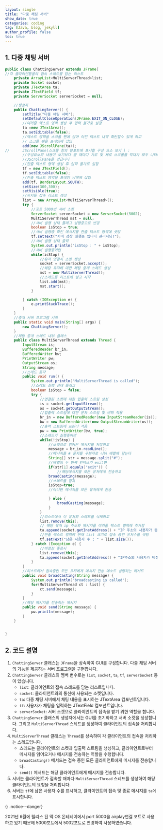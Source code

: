 ```yaml
---
layout: single
title: "다중 채팅 서버"
show_date: true
categories: coding
tag: [Java, blog, jekyll]
author_profile: false
toc: true
---
```


## 1. 다중 채팅 서버

```java
public class ChattingServer extends JFrame{
//각 클라이언튿을의 접속 스레드를 담는 리스트
	private ArrayList<MultiServerThread>list;
	private Socket socket;
	private JTextArea ta;
	private JTextField tf;
	private ServerSocket serverSocket = null;

	//생성자
	public ChattingServer() {
		setTitle("다중 채팅 서버");
		setDefaultCloseOperation(JFrame.EXIT_ON_CLOSE);
		//여러줄 텍스트 영역 생성 후 입력 불가로 설정
		ta =new JTextArea();
		ta.setEditable(false);
		//텍스트 영역을 스크롤 팬에 담아 이전 텍스트 내역 확인할수 있게 하고
		// 스크롤 팬을 프레임에 삽입
		add(new JScrollPane(ta));
//		JScrollPane(스크롤 창의 뷰포트에 표시할 구성 요소 보기 ) :
		//구성요소의 내용이 보기보다 클 때마다 가로 및 세로 스크롤를 막대가 모두 나타내는 지정된 구성 요소의 내용을 표시하는
		//JScrollPane을 만급니다
		//한줄 텍스트 영역 생성 후 입력 불가로 설정
		tf = new JTextField();
		tf.setEditable(false);
		//한줄 텍스트 영역을 프레임 남쪽에 삽입
		add(tf, BorderLayout.SOUTH);
		setSize(300,300);
		setVisible(true);
		//유저들 접속 리스트 생성
		list = new ArrayList<MultiServerThread>();
		try {
			//포트 5000번 서버 소켓
			ServerSocket serverSocket = new ServerSocket(5002);
			MultiServerThread mst = null;
			//서버 실행 상태 플래그 실행중으로 변경
			boolean isStop = true;
			//서버 실행중 확인 메시지를 한줄 텍스트 영역에 셋팅
			tf.setText("서버 정상 실행중 입니다 관리자님!");
			//서버 실행 상태 출력
			System.out.println("isStop : " + isStop);
			//서버 실행중이면
			while(isStop) {
				//유저 연결시 소켓 생성
				socket = serverSocket.accept();
				//해당 유저에 대한 채팅 중개 스레드 생성
				mst = new MultiServerThread();
				//스레드를 리스트에 넣고 시작
				list.add(mst);
				mst.start();
			}

		} catch (IOException e) {
			e.printStackTrace();
		}
	}
	//중개 서버 프로그램 시작
	public static void main(String[] args) {
		new ChattingServer();
	}
	//채팅 중개 스레드 내부 클래스
	public class MultiServerThread extends Thread {
		InputStream is;
		BufferedReader br_in;
		BufferedWriter bw;
		PrintWriter pw;
		OutputStream os;
		String message;
		//스레드 동작
		public void run() {
			System.out.println("MultiServerThread is called");
			//스레드 실행 상태 플래그
			boolean isStop = false;
			try {
				//연결된 소켓에 대한 입출력 스트림 생성
				is = socket.getInputStream();
				os = socket.getOutputStream();
				//입출력 스트림에 대한 문자 스트림 및 버퍼 적용
				br_in = new BufferedReader(new InputStreamReader(is));
				bw = new BufferedWriter(new OutputStreamWriter(os));
				//출력 스트림에 프린터 적용
				pw = new PrintWriter(bw, true);
				//스레드가 실행중이면
				while(!isStop) {
					//소켓으로 읽어온 메시지를 저장하고
					message = br_in.readLine();
					//메시지를 # 문자를 구분자로 나눠 배열에 담는다
					String[] str = message.split("#");
					//배열의 두 번쨰 인덱스가 exit면
					if(str[1].equals("exit")) {
						//해당메시지를 모든 유저에게 전송하고
					broadCasting(message);
					//스레드를 정지
					isStop=true;
					//아니면 메시지를 모든 유저에게 전송

					} else {
						broadCasting(message);
					}
				}
				//리스트에서 이 유저의 스레드를 삭제하고
				list.remove(this);
				// 해당 유저 ip 주소와 메시지를 여러줄 텍스트 영역에 추가함
				ta.append(socket.getInetAddress() + "IP 주소의 사용자가 종료함 \n");
				//한줄 텍스트 영역에 현재 list 크기로 접속 중인 유저수를 셋팅
				tf.setText("남은 사용자 수 : " + list.size());
			} catch (Exception e) {
				//비정상 종료시
				list.remove(this);
				ta.append(socket.getInetAddress() + "IP주소의 사용자가 비정상 종료함");
			}
		}
		//리스트에서 접속중인 모든 유저에게 메시지 전송 메소드 실행하는 메서드
		public void broadCasting(String message) {
			System.out.println("broadcasting is called");
			for(MultiServerThread ct : list) {
				ct.send(message);
			}
		}
		//해당 메시지를 전송하는 메시지
		public void send(String message) {
			pw.println(message);
		}
	}


}
```

## 2. 코드 설명

1. `ChattingServer` 클래스는 `JFrame`을 상속하여 GUI를 구성합니다. 다중 채팅 서버의 기능을 제공하는 서버 프로그램을 구현합니다.
2. `ChattingServer` 클래스의 멤버 변수로는 `list`, `socket`, `ta`, `tf`, `serverSocket` 등이 있습니다.
   - `list`: 클라이언트의 접속 스레드를 담는 리스트입니다.
   - `socket`: 클라이언트와의 통신에 사용되는 소켓입니다.
   - `ta`: 다중 채팅 서버에서 채팅 내용을 표시하는 JTextArea 컴포넌트입니다.
   - `tf`: 사용자가 채팅을 입력하는 JTextField 컴포넌트입니다.
   - `serverSocket`: 서버 소켓으로 클라이언트의 접속을 받기 위한 역할을 합니다.
3. `ChattingServer` 클래스의 생성자에서는 GUI를 초기화하고 서버 소켓을 생성합니다. 그리고 `MultiServerThread` 스레드를 생성하여 클라이언트의 접속을 처리합니다.
4. `MultiServerThread` 클래스는 `Thread`를 상속하여 각 클라이언트의 접속을 처리하는 스레드입니다.
   - 스레드는 클라이언트의 소켓과 입출력 스트림을 생성하고, 클라이언트로부터 메시지를 읽어오거나 메시지를 전송하는 역할을 수행합니다.
   - `broadCasting()` 메서드는 접속 중인 모든 클라이언트에게 메시지를 전송합니다.
   - `send()` 메서드는 해당 클라이언트에게 메시지를 전송합니다.
5. 서버는 클라이언트가 접속할 때마다 `MultiServerThread` 스레드를 생성하여 해당 클라이언트의 요청을 처리합니다.
6. 서버는 `tf`에 남은 사용자 수를 표시하고, 클라이언트의 접속 및 종료 메시지를 `ta`에 표시합니다.

{: .notice--danger}

<div class="notice--success">
 2021년 6월에 릴리스 된 맥 OS 몬테레이에서 port 5000을 airplay연결 포트로 사용하고 있기 때문에 5000포트에서 5002포트로 변경하여 사용하였습니다.

</div>

